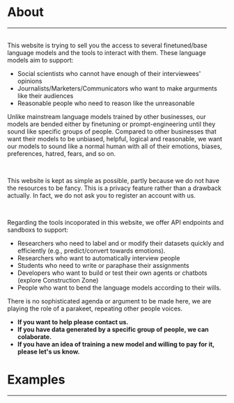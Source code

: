 About
=====

---

 &nbsp;  
This website is trying to sell you the access to several finetuned/base language models and the tools to interact with them. These language models aim to support:

- Social scientists who cannot have enough of their interviewees' opinions
- Journalists/Marketers/Communicators who want to make argurments like their audiences
- Reasonable people who need to reason like the unreasonable

Unlike mainstream language models trained by other businesses, our models are bended either by finetuning or prompt-engineering until they sound like specific groups of people. Compared to other businesses that want their models to be unbiased, helpful, logical and reasonable, we want our models to sound like a normal human with all of their emotions, biases, preferences, hatred, fears, and so on.

&nbsp;

This website is kept as simple as possible, partly because we do not have the resources to be fancy. This is a privacy feature rather than a drawback actually. In fact, we do not ask you to register an account with us.

&nbsp; 

Regarding the tools incoporated in this website, we offer API endpoints and sandboxs to support:

- Researchers who need to label  and or modify their datasets quickly and efficiently (e.g., predict/convert towards emotions).
- Researchers who want to automatically interview people
- Students who need to write or paraphase their assignments 
- Developers who want to build or test their own agents or chatbots (explore Construction Zone)
- People who want to bend the language models according to their wills. 

There is no sophisticated agenda or argument to be made here, we are playing the role of a parakeet, repeating other people voices.


- __If you want to help please contact us.__
- __If you have data generated by a specific group of people, we can colaborate.__
- __If you have an idea of training a new model and willing to pay for it, please let's us know.__


Examples
========

---


